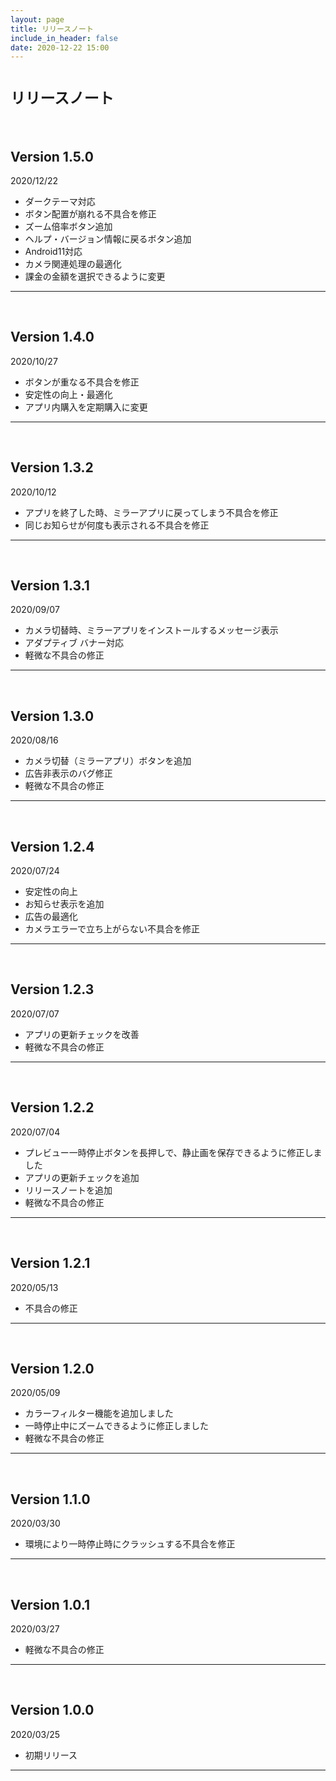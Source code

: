 ```yaml
---
layout: page
title: リリースノート
include_in_header: false
date: 2020-12-22 15:00
---
```


# `リリースノート`
<br>

## **Version 1.5.0**
2020/12/22
- ダークテーマ対応
- ボタン配置が崩れる不具合を修正
- ズーム倍率ボタン追加
- ヘルプ・バージョン情報に戻るボタン追加
- Android11対応
- カメラ関連処理の最適化
- 課金の金額を選択できるように変更

---
<br>

## **Version 1.4.0**
2020/10/27
- ボタンが重なる不具合を修正
- 安定性の向上・最適化
- アプリ内購入を定期購入に変更

---
<br>

## **Version 1.3.2**
2020/10/12
- アプリを終了した時、ミラーアプリに戻ってしまう不具合を修正
- 同じお知らせが何度も表示される不具合を修正

---
<br>

## **Version 1.3.1**
2020/09/07
- カメラ切替時、ミラーアプリをインストールするメッセージ表示
- アダプティブ バナー対応
- 軽微な不具合の修正

---
<br>

## **Version 1.3.0**
2020/08/16
- カメラ切替（ミラーアプリ）ボタンを追加
- 広告非表示のバグ修正
- 軽微な不具合の修正

---
<br>

## **Version 1.2.4**
2020/07/24
- 安定性の向上
- お知らせ表示を追加
- 広告の最適化
- カメラエラーで立ち上がらない不具合を修正

---
<br>

## **Version 1.2.3**
2020/07/07
- アプリの更新チェックを改善
- 軽微な不具合の修正

---
<br>

## **Version 1.2.2**
2020/07/04
- プレビュー一時停止ボタンを長押しで、静止画を保存できるように修正しました
- アプリの更新チェックを追加
- リリースノートを追加
- 軽微な不具合の修正

---
<br>

## **Version 1.2.1**
2020/05/13
- 不具合の修正

---
<br>

## **Version 1.2.0**
2020/05/09
- カラーフィルター機能を追加しました
- 一時停止中にズームできるように修正しました
- 軽微な不具合の修正

---
<br>

## **Version 1.1.0**
2020/03/30
- 環境により一時停止時にクラッシュする不具合を修正

---
<br>

## **Version 1.0.1**
2020/03/27
- 軽微な不具合の修正

---
<br>

## **Version 1.0.0**
2020/03/25
- 初期リリース

---
<br>